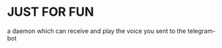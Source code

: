 JUST FOR FUN
============
a daemon which can receive and play the voice you sent to the telegram-bot 
